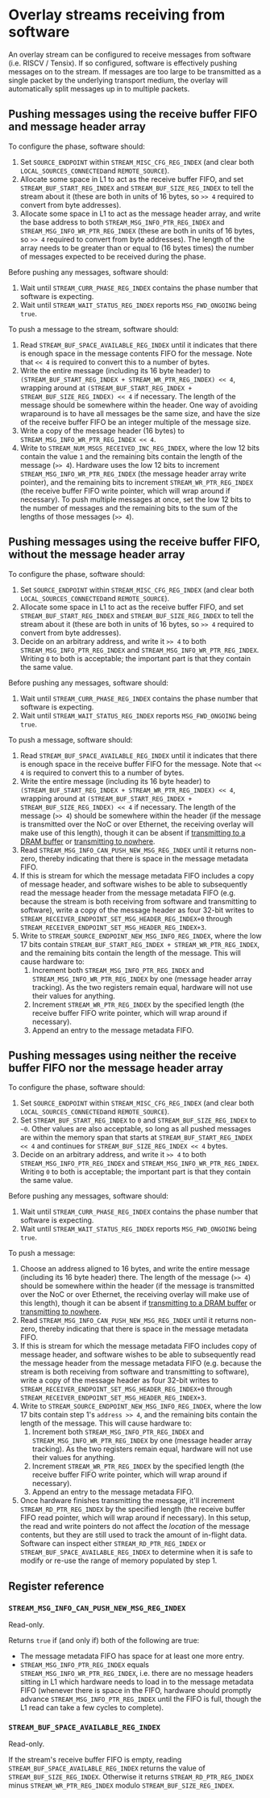 # Overlay streams receiving from software

An overlay stream can be configured to receive messages from software (i.e. RISCV / Tensix). If so configured, software is effectively pushing messages on to the stream. If messages are too large to be transmitted as a single packet by the underlying transport medium, the overlay will automatically split messages up in to multiple packets.

## Pushing messages using the receive buffer FIFO and message header array

To configure the phase, software should:
1. Set `SOURCE_ENDPOINT` within `STREAM_MISC_CFG_REG_INDEX` (and clear both `LOCAL_SOURCES_CONNECTED`and `REMOTE_SOURCE`).
2. Allocate some space in L1 to act as the receive buffer FIFO, and set `STREAM_BUF_START_REG_INDEX` and `STREAM_BUF_SIZE_REG_INDEX` to tell the stream about it (these are both in units of 16 bytes, so `>> 4` required to convert from byte addresses).
3. Allocate some space in L1 to act as the message header array, and write the base address to both `STREAM_MSG_INFO_PTR_REG_INDEX` and `STREAM_MSG_INFO_WR_PTR_REG_INDEX` (these are both in units of 16 bytes, so `>> 4` required to convert from byte addresses). The length of the array needs to be greater than or equal to (16 bytes times) the number of messages expected to be received during the phase.

Before pushing any messages, software should:
1. Wait until `STREAM_CURR_PHASE_REG_INDEX` contains the phase number that software is expecting.
2. Wait until `STREAM_WAIT_STATUS_REG_INDEX` reports `MSG_FWD_ONGOING` being `true`.

To push a message to the stream, software should:
1. Read `STREAM_BUF_SPACE_AVAILABLE_REG_INDEX` until it indicates that there is enough space in the message contents FIFO for the message. Note that `<< 4` is required to convert this to a number of bytes.
2. Write the entire message (including its 16 byte header) to `(STREAM_BUF_START_REG_INDEX + STREAM_WR_PTR_REG_INDEX) << 4`, wrapping around at `(STREAM_BUF_START_REG_INDEX + STREAM_BUF_SIZE_REG_INDEX) << 4` if necessary. The length of the message should be somewhere within the header. One way of avoiding wraparound is to have all messages be the same size, and have the size of the receive buffer FIFO be an integer multiple of the message size.
3. Write a copy of the message header (16 bytes) to `STREAM_MSG_INFO_WR_PTR_REG_INDEX << 4`.
4. Write to `STREAM_NUM_MSGS_RECEIVED_INC_REG_INDEX`, where the low 12 bits contain the value `1` and the remaining bits contain the length of the message (`>> 4`). Hardware uses the low 12 bits to increment `STREAM_MSG_INFO_WR_PTR_REG_INDEX` (the message header array write pointer), and the remaining bits to increment `STREAM_WR_PTR_REG_INDEX` (the receive buffer FIFO write pointer, which will wrap around if necessary). To push multiple messages at once, set the low 12 bits to the number of messages and the remaining bits to the sum of the lengths of those messages (`>> 4`).

## Pushing messages using the receive buffer FIFO, without the message header array

To configure the phase, software should:
1. Set `SOURCE_ENDPOINT` within `STREAM_MISC_CFG_REG_INDEX` (and clear both `LOCAL_SOURCES_CONNECTED`and `REMOTE_SOURCE`).
2. Allocate some space in L1 to act as the receive buffer FIFO, and set `STREAM_BUF_START_REG_INDEX` and `STREAM_BUF_SIZE_REG_INDEX` to tell the stream about it (these are both in units of 16 bytes, so `>> 4` required to convert from byte addresses).
3. Decide on an arbitrary address, and write it `>> 4` to both `STREAM_MSG_INFO_PTR_REG_INDEX` and `STREAM_MSG_INFO_WR_PTR_REG_INDEX`. Writing `0` to both is acceptable; the important part is that they contain the same value.

Before pushing any messages, software should:
1. Wait until `STREAM_CURR_PHASE_REG_INDEX` contains the phase number that software is expecting.
2. Wait until `STREAM_WAIT_STATUS_REG_INDEX` reports `MSG_FWD_ONGOING` being `true`.

To push a message, software should:
1. Read `STREAM_BUF_SPACE_AVAILABLE_REG_INDEX` until it indicates that there is enough space in the receive buffer FIFO for the message. Note that `<< 4` is required to convert this to a number of bytes.
2. Write the entire message (including its 16 byte header) to `(STREAM_BUF_START_REG_INDEX + STREAM_WR_PTR_REG_INDEX) << 4`, wrapping around at `(STREAM_BUF_START_REG_INDEX + STREAM_BUF_SIZE_REG_INDEX) << 4` if necessary. The length of the message (`>> 4`) should be somewhere within the header (if the message is transmitted over the NoC or over Ethernet, the receiving overlay will make use of this length), though it can be absent if [transmitting to a DRAM buffer](TransmitToDRAMBuffer.md) or [transmitting to nowhere](TransmitToNowhere.md).
3. Read `STREAM_MSG_INFO_CAN_PUSH_NEW_MSG_REG_INDEX` until it returns non-zero, thereby indicating that there is space in the message metadata FIFO.
4. If this is stream for which the message metadata FIFO includes a copy of message header, and software wishes to be able to subsequently read the message header from the message metadata FIFO (e.g. because the stream is both receiving from software and transmitting to software), write a copy of the message header as four 32-bit writes to `STREAM_RECEIVER_ENDPOINT_SET_MSG_HEADER_REG_INDEX+0` through `STREAM_RECEIVER_ENDPOINT_SET_MSG_HEADER_REG_INDEX+3`.
5. Write to `STREAM_SOURCE_ENDPOINT_NEW_MSG_INFO_REG_INDEX`, where the low 17 bits contain `STREAM_BUF_START_REG_INDEX + STREAM_WR_PTR_REG_INDEX`, and the remaining bits contain the length of the message. This will cause hardware to:
    1. Increment both `STREAM_MSG_INFO_PTR_REG_INDEX` and `STREAM_MSG_INFO_WR_PTR_REG_INDEX` by one (message header array tracking). As the two registers remain equal, hardware will not use their values for anything.
    2. Increment `STREAM_WR_PTR_REG_INDEX` by the specified length (the receive buffer FIFO write pointer, which will wrap around if necessary).
    3. Append an entry to the message metadata FIFO.

## Pushing messages using neither the receive buffer FIFO nor the message header array

To configure the phase, software should:
1. Set `SOURCE_ENDPOINT` within `STREAM_MISC_CFG_REG_INDEX` (and clear both `LOCAL_SOURCES_CONNECTED`and `REMOTE_SOURCE`).
2. Set `STREAM_BUF_START_REG_INDEX` to `0` and `STREAM_BUF_SIZE_REG_INDEX` to `~0`. Other values are also acceptable, so long as all pushed messages are within the memory span that starts at `STREAM_BUF_START_REG_INDEX << 4` and continues for `STREAM_BUF_SIZE_REG_INDEX << 4` bytes.
3. Decide on an arbitrary address, and write it `>> 4` to both `STREAM_MSG_INFO_PTR_REG_INDEX` and `STREAM_MSG_INFO_WR_PTR_REG_INDEX`. Writing `0` to both is acceptable; the important part is that they contain the same value.

Before pushing any messages, software should:
1. Wait until `STREAM_CURR_PHASE_REG_INDEX` contains the phase number that software is expecting.
2. Wait until `STREAM_WAIT_STATUS_REG_INDEX` reports `MSG_FWD_ONGOING` being `true`.

To push a message:
1. Choose an address aligned to 16 bytes, and write the entire message (including its 16 byte header) there. The length of the message (`>> 4`) should be somewhere within the header (if the message is transmitted over the NoC or over Ethernet, the receiving overlay will make use of this length), though it can be absent if [transmitting to a DRAM buffer](TransmitToDRAMBuffer.md) or [transmitting to nowhere](TransmitToNowhere.md).
2. Read `STREAM_MSG_INFO_CAN_PUSH_NEW_MSG_REG_INDEX` until it returns non-zero, thereby indicating that there is space in the message metadata FIFO.
3. If this is stream for which the message metadata FIFO includes copy of message header, and software wishes to be able to subsequently read the message header from the message metadata FIFO (e.g. because the stream is both receiving from software and transmitting to software), write a copy of the message header as four 32-bit writes to `STREAM_RECEIVER_ENDPOINT_SET_MSG_HEADER_REG_INDEX+0` through `STREAM_RECEIVER_ENDPOINT_SET_MSG_HEADER_REG_INDEX+3`.
4. Write to `STREAM_SOURCE_ENDPOINT_NEW_MSG_INFO_REG_INDEX`, where the low 17 bits contain step 1's `address >> 4`, and the remaining bits contain the length of the message. This will cause hardware to:
    1. Increment both `STREAM_MSG_INFO_PTR_REG_INDEX` and `STREAM_MSG_INFO_WR_PTR_REG_INDEX` by one (message header array tracking). As the two registers remain equal, hardware will not use their values for anything.
    2. Increment `STREAM_WR_PTR_REG_INDEX` by the specified length (the receive buffer FIFO write pointer, which will wrap around if necessary).
    3. Append an entry to the message metadata FIFO.
5. Once hardware finishes transmitting the message, it'll increment `STREAM_RD_PTR_REG_INDEX` by the specified length (the receive buffer FIFO read pointer, which will wrap around if necessary). In this setup, the read and write pointers do not affect the _location_ of the message contents, but they are still used to track the amount of in-flight data. Software can inspect either `STREAM_RD_PTR_REG_INDEX` or `STREAM_BUF_SPACE_AVAILABLE_REG_INDEX` to determine when it is safe to modify or re-use the range of memory populated by step 1.

## Register reference

### `STREAM_MSG_INFO_CAN_PUSH_NEW_MSG_REG_INDEX`

Read-only.

Returns `true` if (and only if) both of the following are true:
* The message metadata FIFO has space for at least one more entry.
* `STREAM_MSG_INFO_PTR_REG_INDEX` equals `STREAM_MSG_INFO_WR_PTR_REG_INDEX`, i.e. there are no message headers sitting in L1 which hardware needs to load in to the message metadata FIFO (whenever there is space in the FIFO, hardware should promptly advance `STREAM_MSG_INFO_PTR_REG_INDEX` until the FIFO is full, though the L1 read can take a few cycles to complete).

### `STREAM_BUF_SPACE_AVAILABLE_REG_INDEX`

Read-only.

If the stream's receive buffer FIFO is empty, reading `STREAM_BUF_SPACE_AVAILABLE_REG_INDEX` returns the value of `STREAM_BUF_SIZE_REG_INDEX`. Otherwise it returns `STREAM_RD_PTR_REG_INDEX` minus `STREAM_WR_PTR_REG_INDEX` modulo `STREAM_BUF_SIZE_REG_INDEX`.
